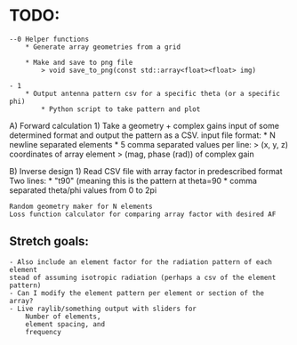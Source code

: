 # TODO:
    --0 Helper functions
        * Generate array geometries from a grid

        * Make and save to png file
            > void save_to_png(const std::array<float><float> img)

    - 1
        * Output antenna pattern csv for a specific theta (or a specific phi)
            * Python script to take pattern and plot

A) Forward calculation
    1) Take a geometry + complex gains input of some determined format
    and output the pattern as a CSV.
    input file format:
        * N newline separated elements
        * 5 comma separated values per line:
              > (x, y, z) coordinates of array element
              > (mag, phase (rad)) of complex gain

B) Inverse design
    1) Read CSV file with array factor in predescribed format
        Two lines:
        * "t90" (meaning this is the pattern at theta=90
        * comma separated theta/phi values from 0 to 2pi

    Random geometry maker for N elements
    Loss function calculator for comparing array factor with desired AF

## Stretch goals:
    - Also include an element factor for the radiation pattern of each element
    stead of assuming isotropic radiation (perhaps a csv of the element pattern)
    - Can I modify the element pattern per element or section of the array?
    - Live raylib/something output with sliders for
        Number of elements,
        element spacing, and
        frequency
